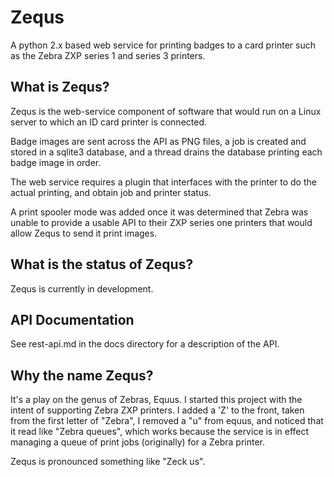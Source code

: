 Zequs
=====

A python 2.x based web service for printing badges to a card printer such
as the Zebra ZXP series 1 and series 3 printers.

What is Zequs?
--------------

Zequs is the web-service component of software that would run on a Linux
server to which an ID card  printer is connected. 

Badge images are sent across the API as PNG files, a job is created and
stored in a sqlite3 database, and a thread drains the database printing
each badge image in order.

The web service requires a plugin that interfaces with the printer to do
the actual printing, and obtain job and printer status. 

A print spooler mode was added once it was determined that Zebra was unable
to provide a usable API to their ZXP series one printers that would allow
Zequs to send it print images. 


What is the status of Zequs?
----------------------------

Zequs is currently in development.

API Documentation
-----------------

See rest-api.md in the docs directory for a description of the API.

Why the name Zequs?
-------------------

It's a play on the genus of Zebras, Equus. I started this project with the
intent of supporting Zebra ZXP printers. I added a 'Z' to the front, taken
from the first letter of "Zebra", I removed a "u" from equus, and noticed
that it read like "Zebra queues", which works because the service is in
effect managing a queue of print jobs (originally) for a Zebra printer. 

Zequs is pronounced something like "Zeck us".

